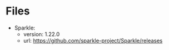 # Files

-   Sparkle:
    -   version: 1.22.0
    -   url: <https://github.com/sparkle-project/Sparkle/releases>
